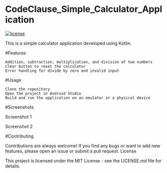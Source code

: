 # CodeClause_Simple_Calculator_Application
<a href="https://github.com/ayushasati/CODECLAUSE_Simple_Calculator_Application/blob/main/LICENSE
"><img src="https://img.shields.io/badge/License-MIT-red.svg" alt="license"/></a>

This is a simple calculator application developed using Kotlin.


#Features

    Addition, subtraction, multiplication, and division of two numbers
    Clear button to reset the calculator
    Error handling for divide by zero and invalid input

#Usage

    Clone the repository
    Open the project in Android Studio
    Build and run the application on an emulator or a physical device

#Screenshots

Screenshot 1

Screenshot 2

#Contributing

Contributions are always welcome! If you find any bugs or want to add new features, please open an issue or submit a pull request.
License

This project is licensed under the MIT License - see the LICENSE.md file for details.
